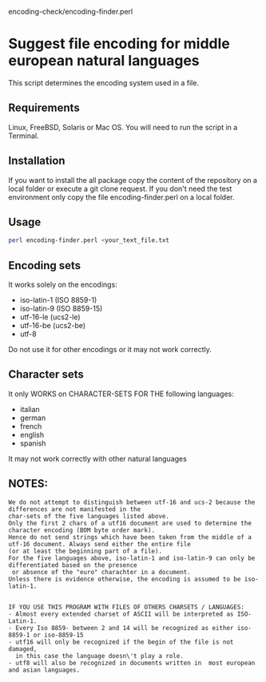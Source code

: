 encoding-check/encoding-finder.perl

Suggest file encoding for middle european natural languages
===
This script determines the encoding system used in a file.


Requirements
---
Linux, FreeBSD, Solaris or Mac OS.
You will need to run the script in a Terminal.


Installation
---
If you want to install the all package copy the content of the repository on a local folder or execute a git clone request.
If you don't need the test environment only copy the file encoding-finder.perl on a local folder.


Usage
---
```sh
perl encoding-finder.perl <your_text_file.txt
```


Encoding sets
---
It works solely on the encodings:

* iso-latin-1 (ISO 8859-1)
* iso-latin-9 (ISO 8859-15) 
* utf-16-le   (ucs2-le)
* utf-16-be   (ucs2-be)
* utf-8

Do not use it for other encodings or it may not work correctly.
    

Character sets
---
It only WORKS on CHARACTER-SETS FOR THE following languages:

* italian
* german
* french
* english
* spanish

It may not work correctly with other natural languages


NOTES:
---
    We do not attempt to distinguish between utf-16 and ucs-2 because the differences are not manifested in the
    char-sets of the five languages listed above.
    Only the first 2 chars of a utf16 document are used to determine the character encoding (BOM byte order mark).
    Hence do not send strings which have been taken from the middle of a utf-16 document. Always send either the entire file
    (or at least the beginning part of a file).
    For the five languages above, iso-latin-1 and iso-latin-9 can only be differentiated based on the presence
     or absence of the "euro" charachter in a document.
    Unless there is evidence otherwise, the encoding is assumed to be iso-latin-1.

    
    IF YOU USE THIS PROGRAM WITH FILES OF OTHERS CHARSETS / LANGUAGES:
    - Almost every extended charset of ASCII will be interpreted as ISO-Latin-1.
    - Every Iso 8859- between 2 and 14 will be recognized as either iso-8859-1 or iso-8859-15
    - utf16 will only be recognized if the begin of the file is not damaged,
      in this case the language doesn\'t play a role.
    - utf8 will also be recognized in documents written in  most european and asian languages.

